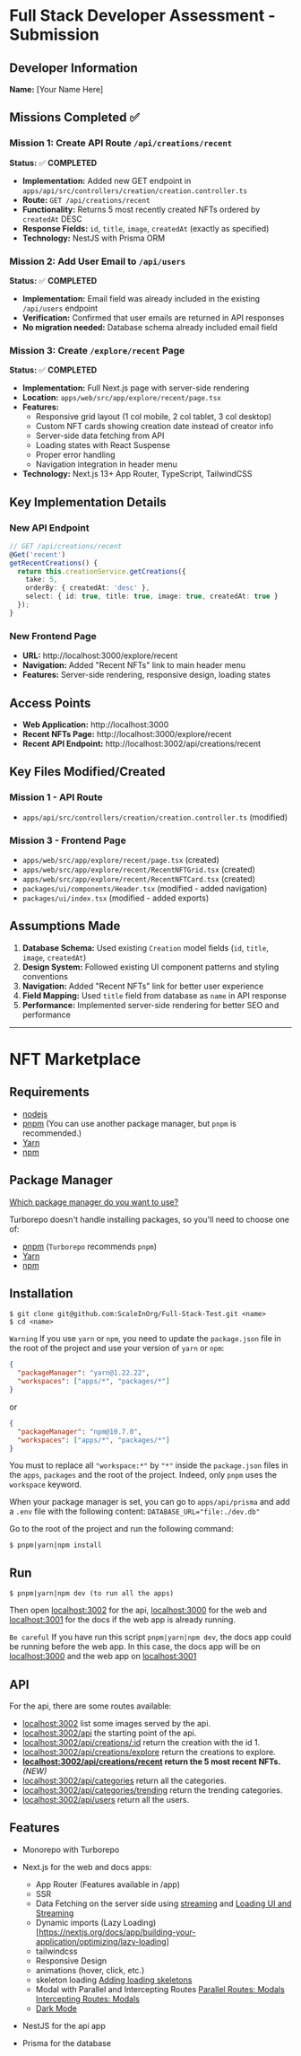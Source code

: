 # Full Stack Developer Assessment - Submission

## Developer Information
**Name:** [Your Name Here] <!-- Please replace with your actual name -->

## Missions Completed ✅

### Mission 1: Create API Route `/api/creations/recent`
**Status:** ✅ **COMPLETED**

- **Implementation:** Added new GET endpoint in `apps/api/src/controllers/creation/creation.controller.ts`
- **Route:** `GET /api/creations/recent`
- **Functionality:** Returns 5 most recently created NFTs ordered by `createdAt` DESC
- **Response Fields:** `id`, `title`, `image`, `createdAt` (exactly as specified)
- **Technology:** NestJS with Prisma ORM

### Mission 2: Add User Email to `/api/users`
**Status:** ✅ **COMPLETED**

- **Implementation:** Email field was already included in the existing `/api/users` endpoint
- **Verification:** Confirmed that user emails are returned in API responses
- **No migration needed:** Database schema already included email field

### Mission 3: Create `/explore/recent` Page
**Status:** ✅ **COMPLETED**

- **Implementation:** Full Next.js page with server-side rendering
- **Location:** `apps/web/src/app/explore/recent/page.tsx`
- **Features:**
  - Responsive grid layout (1 col mobile, 2 col tablet, 3 col desktop)
  - Custom NFT cards showing creation date instead of creator info
  - Server-side data fetching from API
  - Loading states with React Suspense
  - Proper error handling
  - Navigation integration in header menu
- **Technology:** Next.js 13+ App Router, TypeScript, TailwindCSS

## Key Implementation Details

### New API Endpoint
```typescript
// GET /api/creations/recent
@Get('recent')
getRecentCreations() {
  return this.creationService.getCreations({
    take: 5,
    orderBy: { createdAt: 'desc' },
    select: { id: true, title: true, image: true, createdAt: true }
  });
}
```

### New Frontend Page
- **URL:** http://localhost:3000/explore/recent
- **Navigation:** Added "Recent NFTs" link to main header menu
- **Features:** Server-side rendering, responsive design, loading states

## Access Points
- **Web Application:** http://localhost:3000
- **Recent NFTs Page:** http://localhost:3000/explore/recent
- **Recent API Endpoint:** http://localhost:3002/api/creations/recent

## Key Files Modified/Created

### Mission 1 - API Route
- `apps/api/src/controllers/creation/creation.controller.ts` (modified)

### Mission 3 - Frontend Page
- `apps/web/src/app/explore/recent/page.tsx` (created)
- `apps/web/src/app/explore/recent/RecentNFTGrid.tsx` (created)
- `apps/web/src/app/explore/recent/RecentNFTCard.tsx` (created)
- `packages/ui/components/Header.tsx` (modified - added navigation)
- `packages/ui/index.tsx` (modified - added exports)

## Assumptions Made

1. **Database Schema:** Used existing `Creation` model fields (`id`, `title`, `image`, `createdAt`)
2. **Design System:** Followed existing UI component patterns and styling conventions
3. **Navigation:** Added "Recent NFTs" link for better user experience
4. **Field Mapping:** Used `title` field from database as `name` in API response
5. **Performance:** Implemented server-side rendering for better SEO and performance

---

# NFT Marketplace

## Requirements

- [nodejs](http://nodejs.org/)
- [pnpm](https://pnpm.io/) (You can use another package manager, but `pnpm` is recommended.)
- [Yarn](https://yarnpkg.com/)
- [npm](https://www.npmjs.com/)

## Package Manager

[Which package manager do you want to use?](https://turbo.build/repo/docs/getting-started/create-new#which-package-manager-do-you-want-to-use)

Turborepo doesn't handle installing packages, so you'll need to choose one of:

- [pnpm](https://pnpm.io/) (`Turborepo` recommends `pnpm`)
- [Yarn](https://yarnpkg.com/)
- [npm](https://www.npmjs.com/)

## Installation

```shell
$ git clone git@github.com:ScaleInOrg/Full-Stack-Test.git <name>
$ cd <name>
```

`Warning` If you use `yarn` or `npm`, you need to update the `package.json` file in the root of the project and use your version of `yarn` or `npm`:

```json
{
  "packageManager": "yarn@1.22.22",
  "workspaces": ["apps/*", "packages/*"]
}
```

or

```json
{
  "packageManager": "npm@10.7.0",
  "workspaces": ["apps/*", "packages/*"]
}
```

You must to replace all `"workspace:*"` by `"*"` inside the `package.json` files in the `apps`, `packages` and the root of the project. Indeed, only `pnpm` uses the `workspace` keyword.

When your package manager is set, you can go to `apps/api/prisma` and add a `.env` file with the following content: `DATABASE_URL="file:./dev.db"`

Go to the root of the project and run the following command:

```shell
$ pnpm|yarn|npm install
```

## Run

```shell
$ pnpm|yarn|npm dev (to run all the apps)
```

Then open [localhost:3002](http://localhost:3002/) for the api, [localhost:3000](http://localhost:3000/) for the web and [localhost:3001](http://localhost:3001/) for the docs if the web app is already running.

`Be careful`
If you have run this script `pnpm|yarn|npm dev`, the docs app could be running before the web app. In this case, the docs app will be on [localhost:3000](http://localhost:3000/) and the web app on [localhost:3001](http://localhost:3001/)

## API

For the api, there are some routes available:

- [localhost:3002](http://localhost:3002/) list some images served by the api.
- [localhost:3002/api](http://localhost:3002/api) the starting point of the api.
- [localhost:3002/api/creations/:id](http://localhost:3002/api/creations/1) return the creation with the id 1.
- [localhost:3002/api/creations/explore](http://localhost:3002/api/creations/explore) return the creations to explore.
- **[localhost:3002/api/creations/recent](http://localhost:3002/api/creations/recent) return the 5 most recent NFTs.** *(NEW)*
- [localhost:3002/api/categories](http://localhost:3002/api/categories) return all the categories.
- [localhost:3002/api/categories/trending](http://localhost:3002/api/categories/trending) return the trending categories.
- [localhost:3002/api/users](http://localhost:3002/api/users) return all the users.

## Features

- Monorepo with Turborepo
- Next.js for the web and docs apps:

  - App Router (Features available in /app)
  - SSR
  - Data Fetching on the server side using [streaming](https://nextjs.org/docs/app/building-your-application/data-fetching/patterns#streaming) and [Loading UI and Streaming](https://nextjs.org/docs/app/building-your-application/routing/loading-ui-and-streaming)
  - Dynamic imports (Lazy Loading)[https://nextjs.org/docs/app/building-your-application/optimizing/lazy-loading]
  - tailwindcss
  - Responsive Design
  - animations (hover, click, etc.)
  - skeleton loading [Adding loading skeletons](https://nextjs.org/learn/dashboard-app/streaming#adding-loading-skeletons)
  - Modal with Parallel and Intercepting Routes [Parallel Routes: Modals](https://nextjs.org/docs/app/building-your-application/routing/parallel-routes#modals) [Intercepting Routes: Modals](https://nextjs.org/docs/app/building-your-application/routing/intercepting-routes#modals)
  - [Dark Mode](https://tailwindcss.com/docs/dark-mode)

- NestJS for the api app
- Prisma for the database
